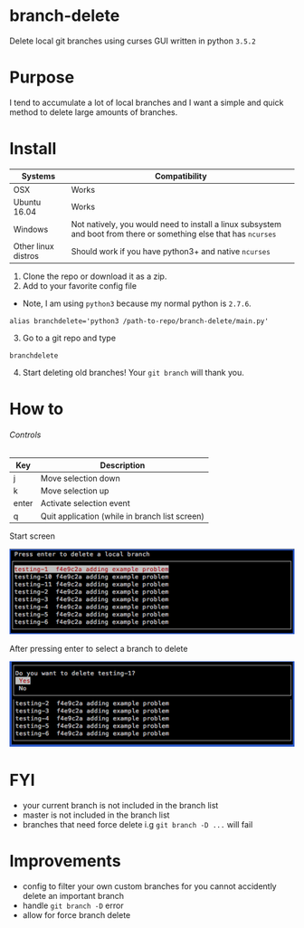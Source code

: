 # branch-delete

Delete local git branches using curses GUI written in python `3.5.2`

# Purpose

I tend to accumulate a lot of local branches and I want a simple and quick method to delete large amounts of branches.

# Install

| Systems | Compatibility |
| --- | --- |
| OSX | Works |
| Ubuntu 16.04 | Works |
| Windows | Not natively, you would need to install a linux subsystem and boot from there or something else that has `ncurses`  |
| Other linux distros |  Should work if you have python3+ and native `ncurses` |

1. Clone the repo or download it as a zip.
2. Add to your favorite config file
  - Note, I am using `python3` because my normal python is `2.7.6`. 
  ```
  alias branchdelete='python3 /path-to-repo/branch-delete/main.py'
  ```
3. Go to a git repo and type
```
branchdelete
```
4. Start deleting old branches! Your `git branch` will thank you.

# How to

###### Controls

| Key | Description |
| --- | --- |
| j | Move selection down |
| k | Move selection up |
| enter | Activate selection event |
| q | Quit application (while in branch list screen) |

Start screen

![Start Screen](https://github.com/nadr0/branch-delete/blob/master/images/branch-delete-start.png)

After pressing enter to select a branch to delete

![Selection Screen](https://github.com/nadr0/branch-delete/blob/master/images/branch-delete-select.png)

# FYI

- your current branch is not included in the branch list
- master is not included in the branch list
- branches that need force delete i.g `git branch -D ...` will fail

# Improvements

- config to filter your own custom branches for you cannot accidently delete an important branch
- handle `git branch -D` error
- allow for force branch delete

